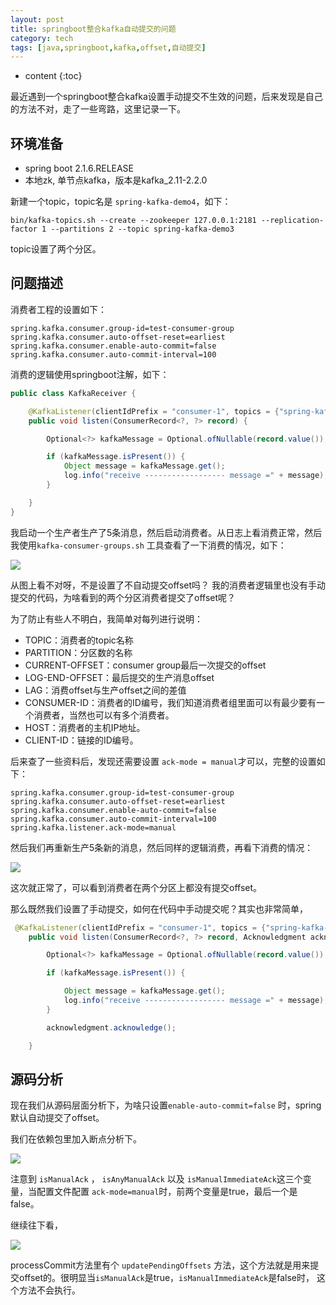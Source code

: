 ```yaml
---
layout: post
title: springboot整合kafka自动提交的问题
category: tech
tags: [java,springboot,kafka,offset,自动提交]
---
```


* content
{:toc}


最近遇到一个springboot整合kafka设置手动提交不生效的问题，后来发现是自己的方法不对，走了一些弯路，这里记录一下。

## 环境准备

* spring boot 2.1.6.RELEASE
* 本地zk, 单节点kafka，版本是kafka_2.11-2.2.0

新建一个topic，topic名是 `spring-kafka-demo4`，如下：

```
bin/kafka-topics.sh --create --zookeeper 127.0.0.1:2181 --replication-factor 1 --partitions 2 --topic spring-kafka-demo3
```

topic设置了两个分区。

## 问题描述

消费者工程的设置如下：

```
spring.kafka.consumer.group-id=test-consumer-group
spring.kafka.consumer.auto-offset-reset=earliest
spring.kafka.consumer.enable-auto-commit=false
spring.kafka.consumer.auto-commit-interval=100
```

消费的逻辑使用springboot注解，如下：

```java
public class KafkaReceiver {

    @KafkaListener(clientIdPrefix = "consumer-1", topics = {"spring-kafka-demo4"})
    public void listen(ConsumerRecord<?, ?> record) {

        Optional<?> kafkaMessage = Optional.ofNullable(record.value());

        if (kafkaMessage.isPresent()) {
            Object message = kafkaMessage.get();
            log.info("receive ------------------ message =" + message);
        }

    }
}
```

我启动一个生产者生产了5条消息，然后启动消费者。从日志上看消费正常，然后我使用`kafka-consumer-groups.sh` 工具查看了一下消费的情况，如下：

![](http://pony-maggie.github.io/assets/images/2020/java/01/1-1.png)


从图上看不对呀，不是设置了不自动提交offset吗？ 我的消费者逻辑里也没有手动提交的代码，为啥看到的两个分区消费者提交了offset呢？

为了防止有些人不明白，我简单对每列进行说明：

* TOPIC：消费者的topic名称　　
* PARTITION：分区数的名称　　
* CURRENT-OFFSET：consumer group最后一次提交的offset
* LOG-END-OFFSET：最后提交的生产消息offset
* LAG：消费offset与生产offset之间的差值
* CONSUMER-ID：消费者的ID编号，我们知道消费者组里面可以有最少要有一个消费者，当然也可以有多个消费者。
* HOST：消费者的主机IP地址。
* CLIENT-ID：链接的ID编号。

后来查了一些资料后，发现还需要设置 `ack-mode = manual`才可以，完整的设置如下：

```
spring.kafka.consumer.group-id=test-consumer-group
spring.kafka.consumer.auto-offset-reset=earliest
spring.kafka.consumer.enable-auto-commit=false
spring.kafka.consumer.auto-commit-interval=100
spring.kafka.listener.ack-mode=manual
```

然后我们再重新生产5条新的消息，然后同样的逻辑消费，再看下消费的情况：

![](http://pony-maggie.github.io/assets/images/2020/java/01/1-2.png)


这次就正常了，可以看到消费者在两个分区上都没有提交offset。

那么既然我们设置了手动提交，如何在代码中手动提交呢？其实也非常简单，

```java
 @KafkaListener(clientIdPrefix = "consumer-1", topics = {"spring-kafka-demo4"})
    public void listen(ConsumerRecord<?, ?> record, Acknowledgment acknowledgment) {

        Optional<?> kafkaMessage = Optional.ofNullable(record.value());

        if (kafkaMessage.isPresent()) {

            Object message = kafkaMessage.get();
            log.info("receive ------------------ message =" + message);
        }

        acknowledgment.acknowledge();

    }
```

## 源码分析

现在我们从源码层面分析下，为啥只设置`enable-auto-commit=false` 时，spring默认自动提交了offset。

我们在依赖包里加入断点分析下。

![](http://pony-maggie.github.io/assets/images/2020/java/01/1-3.png)


注意到 `isManualAck` ， `isAnyManualAck` 以及 `isManualImmediateAck`这三个变量，当配置文件配置 `ack-mode=manual`时，前两个变量是true，最后一个是false。

继续往下看，

![](http://pony-maggie.github.io/assets/images/2020/java/01/1-4.png)


processCommit方法里有个 `updatePendingOffsets` 方法，这个方法就是用来提交offset的。很明显当`isManualAck`是true，`isManualImmediateAck`是false时， 这个方法不会执行。



